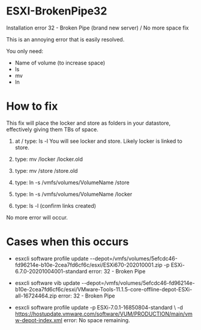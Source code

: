 # ESXI-BrokenPipe32
Installation error 32 - Broken Pipe (brand new server) / No more space fix

This is an annoying error that is easily resolved.

You only need:

- Name of volume (to increase space)
- ls
- mv
- ln

# How to fix

This fix will place the locker and store as folders in your datastore, effectively giving them TBs of space.

1. at / type:  ls -l
You will see locker and store. Likely locker is linked to store. 

2. type: mv /locker /locker.old

3. type: mv /store /store.old

4. type: ln -s /vmfs/volumes/VolumeName /store

5. type: ln -s /vmfs/volumes/VolumeName /locker

6. type: ls -l (confirm links created)

No more error will occur.

# Cases when this occurs

- esxcli software profile update --depot=/vmfs/volumes/5efcdc46-fd96214e-b10e-2cea7fd6cf6c/esxi/ESXi670-202010001.zip -p ESXi-6.7.0-20201004001-standard
error: 32 - Broken Pipe

- esxcli software vib update --depot=/vmfs/volumes/5efcdc46-fd96214e-b10e-2cea7fd6cf6c/esxi/VMware-Tools-11.1.5-core-offline-depot-ESXi-all-16724464.zip
error: 32 - Broken Pipe

- esxcli software profile update -p ESXi-7.0.1-16850804-standard \ -d https://hostupdate.vmware.com/software/VUM/PRODUCTION/main/vmw-depot-index.xml
error: No space remaining.

